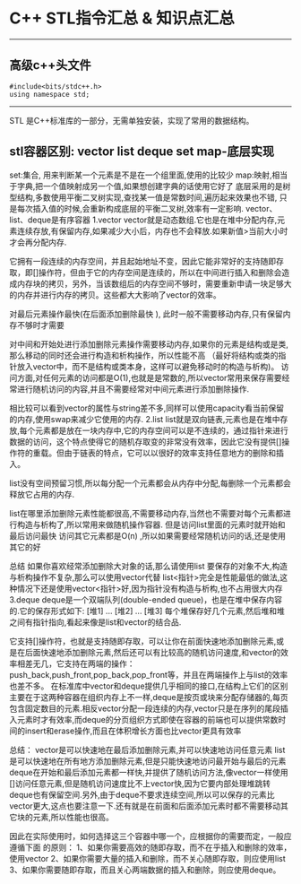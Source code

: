 # C++ STL指令汇总 & 知识点汇总

***
## 高级c++头文件
```language
#include<bits/stdc++.h>
using namespace std;
```

***
STL 是C++标准库的一部分，无需单独安装，实现了常用的数据结构。

## stl容器区别: vector list deque set map-底层实现
set:集合, 用来判断某一个元素是不是在一个组里面,使用的比较少
map:映射,相当于字典,把一个值映射成另一个值,如果想创建字典的话使用它好了
底层采用的是树型结构,多数使用平衡二叉树实现,查找某一值是常数时间,遍历起来效果也不错, 只是每次插入值的时候,会重新构成底层的平衡二叉树,效率有一定影响.
vector、list、deque是有序容器
1.vector
vector就是动态数组.它也是在堆中分配内存,元素连续存放,有保留内存,如果减少大小后，内存也不会释放.如果新值>当前大小时才会再分配内存.

它拥有一段连续的内存空间，并且起始地址不变，因此它能非常好的支持随即存取，即[]操作符，但由于它的内存空间是连续的，所以在中间进行插入和删除会造成内存块的拷贝，另外，当该数组后的内存空间不够时，需要重新申请一块足够大的内存并进行内存的拷贝。这些都大大影响了vector的效率。

对最后元素操作最快(在后面添加删除最快 ), 此时一般不需要移动内存,只有保留内存不够时才需要



对中间和开始处进行添加删除元素操作需要移动内存,如果你的元素是结构或是类,那么移动的同时还会进行构造和析构操作，所以性能不高 （最好将结构或类的指针放入vector中，而不是结构或类本身，这样可以避免移动时的构造与析构)。
访问方面,对任何元素的访问都是O(1),也就是是常数的,所以vector常用来保存需要经常进行随机访问的内容,并且不需要经常对中间元素进行添加删除操作.

相比较可以看到vector的属性与string差不多,同样可以使用capacity看当前保留的内存,使用swap来减少它使用的内存.
2.list
list就是双向链表,元素也是在堆中存放,每个元素都是放在一块内存中,它的内存空间可以是不连续的，通过指针来进行数据的访问，这个特点使得它的随机存取变的非常没有效率，因此它没有提供[]操作符的重载。但由于链表的特点，它可以以很好的效率支持任意地方的删除和插入。

list没有空间预留习惯,所以每分配一个元素都会从内存中分配,每删除一个元素都会释放它占用的内存.

list在哪里添加删除元素性能都很高,不需要移动内存,当然也不需要对每个元素都进行构造与析构了,所以常用来做随机操作容器.
但是访问list里面的元素时就开始和最后访问最快
访问其它元素都是O(n) ,所以如果需要经常随机访问的话,还是使用其它的好

总结
如果你喜欢经常添加删除大对象的话,那么请使用list
要保存的对象不大,构造与析构操作不复杂,那么可以使用vector代替
list<指针>完全是性能最低的做法,这种情况下还是使用vector<指针>好,因为指针没有构造与析构,也不占用很大内存
3.deque
deque是一个双端队列(double-ended queue)，也是在堆中保存内容的.它的保存形式如下:
[堆1]
...
[堆2]
...
[堆3]
每个堆保存好几个元素,然后堆和堆之间有指针指向,看起来像是list和vector的结合品.

它支持[]操作符，也就是支持随即存取，可以让你在前面快速地添加删除元素,或是在后面快速地添加删除元素,然后还可以有比较高的随机访问速度,和vector的效率相差无几，它支持在两端的操作：push_back,push_front,pop_back,pop_front等，并且在两端操作上与list的效率也差不多。
在标准库中vector和deque提供几乎相同的接口,在结构上它们的区别主要在于这两种容器在组织内存上不一样,deque是按页或块来分配存储器的,每页包含固定数目的元素.相反vector分配一段连续的内存,vector只是在序列的尾段插入元素时才有效率,而deque的分页组织方式即使在容器的前端也可以提供常数时间的insert和erase操作,而且在体积增长方面也比vector更具有效率

总结：
vector是可以快速地在最后添加删除元素,并可以快速地访问任意元素
list是可以快速地在所有地方添加删除元素,但是只能快速地访问最开始与最后的元素
deque在开始和最后添加元素都一样快,并提供了随机访问方法,像vector一样使用[]访问任意元素,但是随机访问速度比不上vector快,因为它要内部处理堆跳转
deque也有保留空间.另外,由于deque不要求连续空间,所以可以保存的元素比vector更大,这点也要注意一下.还有就是在前面和后面添加元素时都不需要移动其它块的元素,所以性能也很高。

因此在实际使用时，如何选择这三个容器中哪一个，应根据你的需要而定，一般应遵循下面
的原则：
1、如果你需要高效的随即存取，而不在乎插入和删除的效率，使用vector
2、如果你需要大量的插入和删除，而不关心随即存取，则应使用list
3、如果你需要随即存取，而且关心两端数据的插入和删除，则应使用deque。